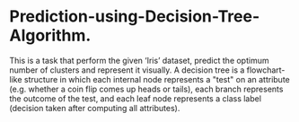 # Prediction-using-Decision-Tree-Algorithm.


This is a task that perform the given ‘Iris’ dataset, predict the optimum number of clusters and represent it visually. A decision tree is a flowchart-like structure in which each internal node represents a "test" on an attribute (e.g. whether a coin flip comes up heads or tails), each branch represents the outcome of the test, and each leaf node represents a class label (decision taken after computing all attributes).
